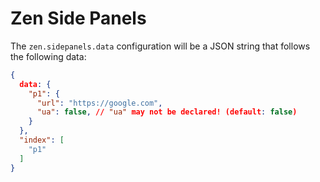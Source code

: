 # Zen Side Panels

The `zen.sidepanels.data` configuration will be a JSON string that follows the following data:

```json
{
  data: {
    "p1": {
      "url": "https://google.com",
      "ua": false, // "ua" may not be declared! (default: false)
    }
  },
  "index": [
    "p1"
  ]
}
```